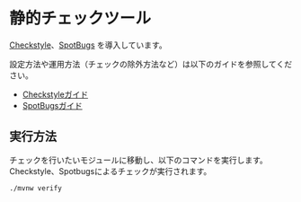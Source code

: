 # 静的チェックツール


[Checkstyle](http://checkstyle.sourceforge.net/)、[SpotBugs](http://spotbugs.readthedocs.io/ja/latest/index.html)
を導入しています。

設定方法や運用方法（チェックの除外方法など）は以下のガイドを参照してください。

- [Checkstyleガイド](https://github.com/nablarch-development-standards/nablarch-style-guide/blob/master/java/staticanalysis/checkstyle/README.md)
- [SpotBugsガイド](https://github.com/nablarch-development-standards/nablarch-style-guide/tree/master/java/staticanalysis/spotbugs)

## 実行方法

チェックを行いたいモジュールに移動し、以下のコマンドを実行します。
Checkstyle、Spotbugsによるチェックが実行されます。

```bash
./mvnw verify
```

